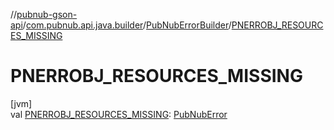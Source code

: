 //[pubnub-gson-api](../../../index.md)/[com.pubnub.api.java.builder](../index.md)/[PubNubErrorBuilder](index.md)/[PNERROBJ_RESOURCES_MISSING](-p-n-e-r-r-o-b-j_-r-e-s-o-u-r-c-e-s_-m-i-s-s-i-n-g.md)

# PNERROBJ_RESOURCES_MISSING

[jvm]\
val [PNERROBJ_RESOURCES_MISSING](-p-n-e-r-r-o-b-j_-r-e-s-o-u-r-c-e-s_-m-i-s-s-i-n-g.md): [PubNubError](../../../../../pubnub-kotlin/pubnub-kotlin-api/pubnub-kotlin-api/com.pubnub.api/-pub-nub-error/index.md)
